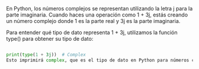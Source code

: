 
En Python, los números complejos se representan utilizando la letra j para la parte imaginaria. Cuando haces una operación como 1 + 3j, estás creando un número complejo donde 1 es la parte real y 3j es la parte imaginaria.

Para entender qué tipo de dato representa 1 + 3j, utilizamos la función type() para obtener su tipo de dato:

```python

print(type(1 + 3j))  # Complex
Esto imprimirá complex, que es el tipo de dato en Python para números complejos. Los números complejos son útiles en matemáticas y ciencias, especialmente en áreas que involucran cálculos con raíces cuadradas de números negativos o transformaciones en el dominio de la frecuencia en el procesamiento de señales.